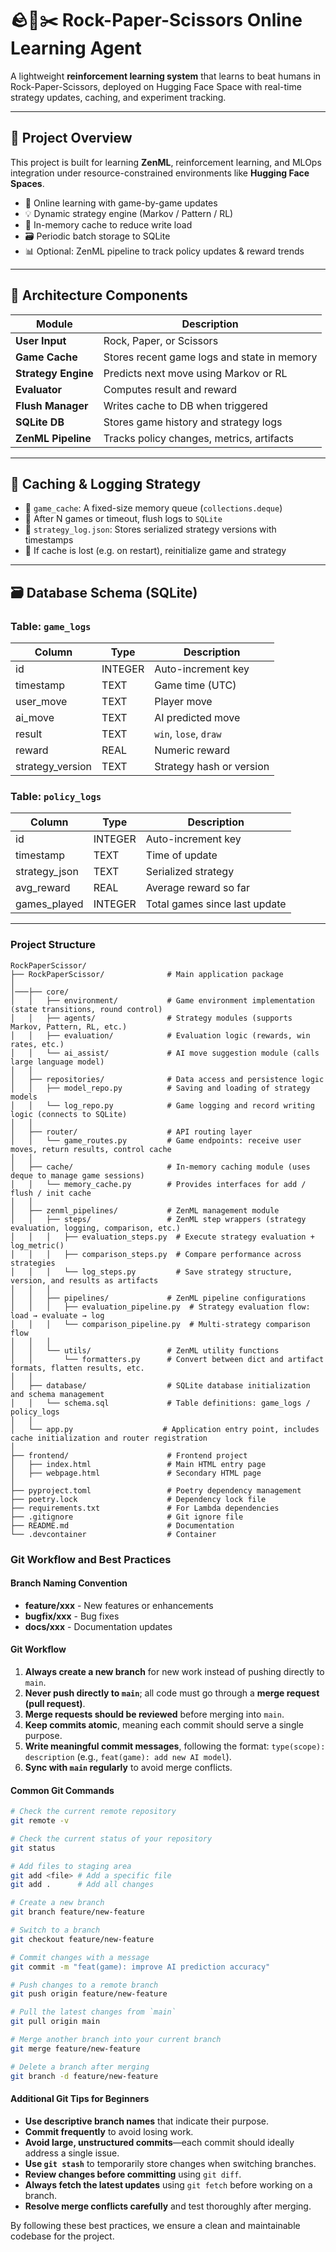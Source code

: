 # 🪨📄✂️ Rock-Paper-Scissors Online Learning Agent

A lightweight **reinforcement learning system** that learns to beat humans in Rock-Paper-Scissors, deployed on Hugging Face Space with real-time strategy updates, caching, and experiment tracking.

---

## 🚀 Project Overview

This project is built for learning **ZenML**, reinforcement learning, and MLOps integration under resource-constrained environments like **Hugging Face Spaces**.

- 🔁 Online learning with game-by-game updates
- 💡 Dynamic strategy engine (Markov / Pattern / RL)
- 🧠 In-memory cache to reduce write load
- 🗃️ Periodic batch storage to SQLite
- 📊 Optional: ZenML pipeline to track policy updates & reward trends

---

## 🧩 Architecture Components

| Module              | Description |
|---------------------|-------------|
| **User Input**      | Rock, Paper, or Scissors |
| **Game Cache**      | Stores recent game logs and state in memory |
| **Strategy Engine** | Predicts next move using Markov or RL |
| **Evaluator**       | Computes result and reward |
| **Flush Manager**   | Writes cache to DB when triggered |
| **SQLite DB**       | Stores game history and strategy logs |
| **ZenML Pipeline**  | Tracks policy changes, metrics, artifacts |

---

## 🧠 Caching & Logging Strategy

- 🧠 `game_cache`: A fixed-size memory queue (`collections.deque`)
- 🔄 After N games or timeout, flush logs to `SQLite`
- 💾 `strategy_log.json`: Stores serialized strategy versions with timestamps
- 🔐 If cache is lost (e.g. on restart), reinitialize game and strategy

---

## 🗃️ Database Schema (SQLite)

### Table: `game_logs`

| Column | Type    | Description           |
|--------|---------|-----------------------|
| id     | INTEGER | Auto-increment key    |
| timestamp | TEXT | Game time (UTC)       |
| user_move | TEXT | Player move           |
| ai_move   | TEXT | AI predicted move     |
| result    | TEXT | `win`, `lose`, `draw` |
| reward    | REAL | Numeric reward        |
| strategy_version | TEXT | Strategy hash or version |

### Table: `policy_logs`

| Column | Type    | Description               |
|--------|---------|---------------------------|
| id     | INTEGER | Auto-increment key        |
| timestamp | TEXT | Time of update            |
| strategy_json | TEXT | Serialized strategy    |
| avg_reward | REAL | Average reward so far    |
| games_played | INTEGER | Total games since last update |

---

### Project Structure

```plaintext
RockPaperScissor/
├── RockPaperScissor/              # Main application package
│   
│───├── core/
│   │   ├── environment/           # Game environment implementation (state transitions, round control)
│   │   ├── agents/                # Strategy modules (supports Markov, Pattern, RL, etc.)
│   │   ├── evaluation/            # Evaluation logic (rewards, win rates, etc.)
│   │   └── ai_assist/             # AI move suggestion module (calls large language model)
│   │
│   ├── repositories/              # Data access and persistence logic
│   │   ├── model_repo.py          # Saving and loading of strategy models
│   │   └── log_repo.py            # Game logging and record writing logic (connects to SQLite)
│   │
│   ├── router/                    # API routing layer
│   │   └── game_routes.py         # Game endpoints: receive user moves, return results, control cache
│   │
│   ├── cache/                     # In-memory caching module (uses deque to manage game sessions)
│   │   └── memory_cache.py        # Provides interfaces for add / flush / init cache
│   │
│   ├── zenml_pipelines/           # ZenML management module
│   │   ├── steps/                 # ZenML step wrappers (strategy evaluation, logging, comparison, etc.)
│   │   │   ├── evaluation_steps.py  # Execute strategy evaluation + log_metric()
│   │   │   ├── comparison_steps.py  # Compare performance across strategies
│   │   │   └── log_steps.py         # Save strategy structure, version, and results as artifacts
│   │   │
│   │   ├── pipelines/             # ZenML pipeline configurations
│   │   │   ├── evaluation_pipeline.py  # Strategy evaluation flow: load → evaluate → log
│   │   │   └── comparison_pipeline.py  # Multi-strategy comparison flow
│   │   │
│   │   └── utils/                 # ZenML utility functions
│   │       └── formatters.py      # Convert between dict and artifact formats, flatten results, etc.
│   │
│   ├── database/                  # SQLite database initialization and schema management
│   │   └── schema.sql             # Table definitions: game_logs / policy_logs
│   │
│   └── app.py                    # Application entry point, includes cache initialization and router registration
│
├── frontend/                      # Frontend project
│   ├── index.html                 # Main HTML entry page
│   ├── webpage.html               # Secondary HTML page
│
├── pyproject.toml                 # Poetry dependency management
├── poetry.lock                    # Dependency lock file
├── requirements.txt               # For Lambda dependencies
├── .gitignore                     # Git ignore file
├── README.md                      # Documentation
└── .devcontainer                  # Container
```

### Git Workflow and Best Practices

#### Branch Naming Convention

- **feature/xxx** - New features or enhancements
- **bugfix/xxx** - Bug fixes
- **docs/xxx** - Documentation updates

#### Git Workflow

1. **Always create a new branch** for new work instead of pushing directly to `main`.
2. **Never push directly to `main`**; all code must go through a **merge request (pull request)**.
3. **Merge requests should be reviewed** before merging into `main`.
4. **Keep commits atomic**, meaning each commit should serve a single purpose.
5. **Write meaningful commit messages**, following the format: `type(scope): description` (e.g., `feat(game): add new AI model`).
6. **Sync with `main` regularly** to avoid merge conflicts.

#### Common Git Commands

```sh
# Check the current remote repository
git remote -v

# Check the current status of your repository
git status

# Add files to staging area
git add <file> # Add a specific file
git add .      # Add all changes

# Create a new branch
git branch feature/new-feature

# Switch to a branch
git checkout feature/new-feature

# Commit changes with a message
git commit -m "feat(game): improve AI prediction accuracy"

# Push changes to a remote branch
git push origin feature/new-feature

# Pull the latest changes from `main`
git pull origin main

# Merge another branch into your current branch
git merge feature/new-feature

# Delete a branch after merging
git branch -d feature/new-feature
```

#### Additional Git Tips for Beginners

- **Use descriptive branch names** that indicate their purpose.
- **Commit frequently** to avoid losing work.
- **Avoid large, unstructured commits**—each commit should ideally address a single issue.
- **Use `git stash`** to temporarily store changes when switching branches.
- **Review changes before committing** using `git diff`.
- **Always fetch the latest updates** using `git fetch` before working on a branch.
- **Resolve merge conflicts carefully** and test thoroughly after merging.

By following these best practices, we ensure a clean and maintainable codebase for the project.
